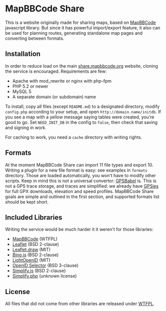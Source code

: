 # MapBBCode Share

This is a website originally made for sharing maps, based on [MapBBCode](https://github.com/mapbbcode/mapbbcode) javascript library. But since it has powerful import/export feature, it also can be used for planning routes, generating standalone map pages and converting between formats.

## Installation

In order to reduce load on the main [share.mapbbcode.org](http://share.mapbbcode.org) website, cloning the service is encouraged. Requirements are few:

* Apache with mod_rewrite or nginx with php-fpm
* PHP 5.2 or newer
* MySQL 5
* A separate domain (or subdomain) name

To install, copy all files (except `README.md`) to a designated directory, modify `config.php` according to your setup, and open `http://domain.name/initdb`. If you see a map with a yellow message saying tables were created, you're good to go. Set `NEED_INIT_DB` in the config to `false`, then check that saving and signing in work.

For caching to work, you need a `cache` directory with writing rights.

## Formats

At the moment MapBBCode Share can import 11 file types and export 10. Writing a plugin for a new file format is easy: see examples in `formats` directory. Those are loaded automatically, you won't have to modify other scripts. Keep in mind this is not a universal convertor: [GPSBabel](http://www.gpsbabel.org/) is. This is not a GPS trace storage, and traces are simplified: we already have [GPSies](http://www.gpsies.com/) for full GPX downloads, elevation and speed profiles. MapBBCode Share goals are simple and outlined in the first section, and supported formats list should be kept short.

## Included Libraries

Writing the service would be much harder it it weren't for those libraries:

* [MapBBCode](https://github.com/mapbbcode/mapbbcode) (WTFPL)
* [Leaflet](http://leafletjs.com/) (BSD 2-clause)
* [Leaflet.draw](https://github.com/Leaflet/Leaflet.draw) (MIT)
* [Bing.js](https://github.com/shramov/leaflet-plugins/blob/master/layer/tile/Bing.js) (BSD 2-clause)
* [LightOpenID](http://code.google.com/p/lightopenid/) (MIT)
* [OpenID Selector](http://code.google.com/p/openid-selector/) (BSD 3-clause)
* [Simplify.js](http://mourner.github.io/simplify-js/) (BSD 2-clause)
* [Simplify.php](https://github.com/AKeN/simplify-php) (unknown license)

## License

All files that did not come from other libraries are released under [WTFPL](http://www.wtfpl.net/).
